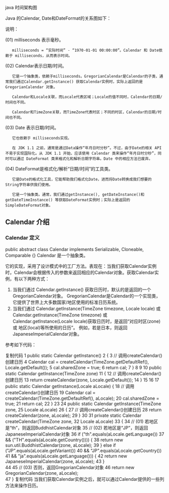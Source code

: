 java 时间架构图

Java 的Calendar, Date和DateFormat的关系图如下：

说明：

(01) milliseconds 表示毫秒。

       milliseconds = “实际时间” - “1970-01-01 00:00:00”。Calendar 和 Date依赖于 milliseconds，从而表示时间。

(02) Calendar表示日期/时间。

       它是一个抽象类，依赖于milliseconds。GregorianCalendar是Calendar的子类，通常我们通过Calendar.getInstance() 获取Calendar实例时，实际上返回的是 GregorianCalendar 对象。

       Calendar和Locale关联，而Locale代表区域；Locale的值不同时，Calendar的日期/时间也不同。

       Calendar和TimeZone关联，而TimeZone代表时区；不同的时区，Calendar的日期/时间也不同。

(03) Date 表示日期/时间。

       它也依赖于 milliseconds实现。

       在 JDK 1.1 之前，通常是通过Data操作“年月日时分秒”。不过，由于Date的相关 API 不易于实现国际化。从 JDK 1.1 开始，应该使用 Calendar 类来操作“年月日时分秒”，同时可以通过 DateFormat 类来格式化和解析日期字符串。Date 中的相应方法已废弃。

(04) DateFormat是格式化/解析“日期/时间”的工具类。

       它是Date的格式化工具，它能帮助我们格式化Date，进而将Date转换成我们想要的String字符串供我们使用。

       它是一个抽象类。通常，我们通过getInstance(), getDateInstance()和getDateTimeInstance() 等获取DateFormat实例时；实际上是返回的SimpleDateFormat对象。
       
## Calendar 介绍 

### Calendar 定义

public abstract class Calendar implements Serializable, Cloneable, Comparable<Calendar> {}
Calendar 是一个抽象类。

它的实现，采用了设计模式中的工厂方法。表现在：当我们获取Calendar实例时，Calendar会根据传入的参数来返回相应的Calendar对象。获取Calendar实例，有以下两种方式：
1) 当我们通过 Calendar.getInstance() 获取日历时，默认的是返回的一个GregorianCalendar对象。
    GregorianCalendar是Calendar的一个实现类，它提供了世界上大多数国家/地区使用的标准日历系统。
2) 当我们通过 Calendar.getInstance(TimeZone timezone, Locale locale) 或 Calendar.getInstance(TimeZone timezone) 或 Calendar.getInstance(Locale locale)获取日历时，是返回“对应时区(zone) 或 地区(local)等所使用的日历”。
    例如，若是日本，则返回JapaneseImperialCalendar对象。

参考如下代码：


复制代码
 1 public static Calendar getInstance()
 2 {
 3     // 调用createCalendar()创建日历
 4     Calendar cal = createCalendar(TimeZone.getDefaultRef(), Locale.getDefault());
 5     cal.sharedZone = true;
 6     return cal;
 7 }
 8 
 9 
10 public static Calendar getInstance(TimeZone zone)
11 {
12     // 调用createCalendar()创建日历
13     return createCalendar(zone, Locale.getDefault());
14 }
15 
16 
17 public static Calendar getInstance(Locale aLocale) {
18     // 调用createCalendar()创建日历
19     Calendar cal = createCalendar(TimeZone.getDefaultRef(), aLocale);
20     cal.sharedZone = true;
21     return cal;
22 }
23 
24 public static Calendar getInstance(TimeZone zone,
25                    Locale aLocale)
26 {
27     // 调用createCalendar()创建日历
28     return createCalendar(zone, aLocale);
29 }
30 
31 private static Calendar createCalendar(TimeZone zone,
32                    Locale aLocale)
33 {
34     // (01) 若地区是“th”，则返回BuddhistCalendar对象
35     // (02) 若地区是“JP”，则返回JapaneseImperialCalendar对象
36     if ("th".equals(aLocale.getLanguage())
37         && ("TH".equals(aLocale.getCountry()))) {
38         return new sun.util.BuddhistCalendar(zone, aLocale);
39     } else if ("JP".equals(aLocale.getVariant())
40        && "JP".equals(aLocale.getCountry())
41        && "ja".equals(aLocale.getLanguage())) {
42         return new JapaneseImperialCalendar(zone, aLocale);
43     }        
44 
45     // (03) 否则，返回GregorianCalendar对象
46     return new GregorianCalendar(zone, aLocale);    
47 }
复制代码
当我们获取Calendar实例之后，就可以通过Calendar提供的一些列方法来操作日历。